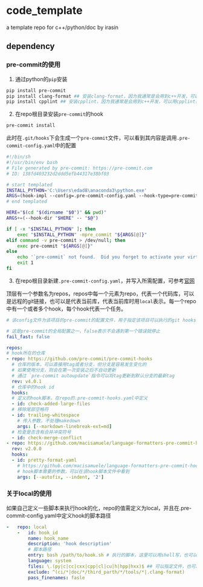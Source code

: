# code_template

a template repo for c++/python/doc by irasin


## dependency

### pre-commit的使用

1. 通过python的`pip`安装

```bash
pip install pre-commit
pip install clang-format ## 安装clang-format，因为我通常是会用到c++开发，可以用clang-format来格式化代码
pip install cpplint ## 安装cpplint，因为我通常是会用到c++开发，可以用cpplint来检查代码风格
```

2. 在repo根目录安装`pre-commit`的hook

```bash
pre-commit install
```
此时在`.git/hooks`下会生成一个`pre-commit`文件，可以看到其内容是调用`.pre-commit-config.yaml`中的配置

```bash
#!/bin/sh
#!/usr/bin/env bash
# File generated by pre-commit: https://pre-commit.com
# ID: 138fd403232d2ddd5efb44317e38bf03

# start templated
INSTALL_PYTHON='C:\Users\edad8\anaconda3\python.exe'
ARGS=(hook-impl --config=.pre-commit-config.yaml --hook-type=pre-commit)
# end templated

HERE="$(cd "$(dirname "$0")" && pwd)"
ARGS+=(--hook-dir "$HERE" -- "$@")

if [ -x "$INSTALL_PYTHON" ]; then
    exec "$INSTALL_PYTHON" -mpre_commit "${ARGS[@]}"
elif command -v pre-commit > /dev/null; then
    exec pre-commit "${ARGS[@]}"
else
    echo '`pre-commit` not found.  Did you forget to activate your virtualenv?' 1>&2
    exit 1
fi

```


3. 在repo根目录新建`.pre-commit-config.yaml`，并写入所需配置，可参考[官网](https://pre-commit.com/hooks.html)

顶层有一个参数名为repos，repos中每一个元素为repo，代表一个代码库，可以是远程的git链接，也可以是代表当前库，代表当前库时用`local`表示。每一个repo中有一个或者多个hook，每个hook代表一个任务。

```yaml
# 该config文件为该项目的pre-commit的配置文件，用于指定该项目可以执行的git hooks

# 这是pre-commit的全局配置之一，false表示不会遇到第一个错误就停止
fail_fast: false

repos:
# hook所在的仓库
- repo: https://github.com/pre-commit/pre-commit-hooks
  # 仓库的版本，可以直接用tag或者分支，但分支是容易发生变化的
  # 如果使用分支，则会在第一次安装之后不自动更新
  # 通过 `pre-commit autoupdate`指令可以将tag更新到默认分支的最新tag
  rev: v4.0.1
  # 仓库中的hook id
  hooks:
  # 定义的hook脚本，在repo的.pre-commit-hooks.yaml中定义
  - id: check-added-large-files
  # 移除尾部空格符
  - id: trailing-whitespace
    # 传入参数，不处理makedown
    args: [--markdown-linebreak-ext=md]
  # 检查是否含有合并冲突符号
  - id: check-merge-conflict
- repo: https://github.com/macisamuele/language-formatters-pre-commit-hooks
  rev: v2.0.0
  hooks:
  - id: pretty-format-yaml
    # https://github.com/macisamuele/language-formatters-pre-commit-hooks/blob/v2.0.0/language_formatters_pre_commit_hooks/pretty_format_yaml.py
    # hook脚本需要的参数，可以在该hook脚本文件中看到
    args: [--autofix, --indent, '2']


```


### 关于local的使用
如果自己定义一些脚本来执行hook的化，repo的值需定义为local，并且在.pre-commit-config.yaml中定义hook的脚本路径

```yaml
-   repo: local
    -   id: hook_id
        name: hook_name
        description: 'hook description'
        # 脚本路径
        entry: bash /path/to/hook.sh # 执行的脚本，这里可以用shell写，也可以用python
        language: system
        files: \.(py|c|cc|cxx|cpp|cl|cu|h|hpp|hxx)$ ## 可以指定文件，也可以指定文件夹
        exclude: ^(ci/*|doc/*/third_parth/*/tools/*|.clang-format)
        pass_finenames: fasle

```
